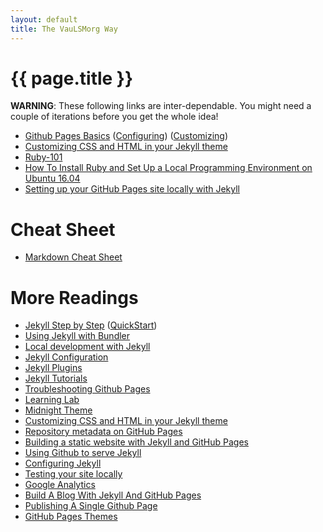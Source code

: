 ```yaml
---
layout: default
title: The VauLSMorg Way
---
```

# {{ page.title }}

**WARNING**: These following links are inter-dependable. 
You might need a couple of iterations before you get the whole idea!

* [Github Pages Basics](https://help.github.com/categories/github-pages-basics/)
  ([Configuring](https://help.github.com/articles/configuring-a-publishing-source-for-github-pages/))
  ([Customizing](https://help.github.com/categories/customizing-github-pages/))
* [Customizing CSS and HTML in your Jekyll theme](https://help.github.com/articles/customizing-css-and-html-in-your-jekyll-theme/)
* [Ruby-101](https://jekyllrb.com/docs/ruby-101/)
* [How To Install Ruby and Set Up a Local Programming Environment on Ubuntu 16.04](https://www.digitalocean.com/community/tutorials/how-to-install-ruby-and-set-up-a-local-programming-environment-on-ubuntu-16-04)
* [Setting up your GitHub Pages site locally with Jekyll](https://help.github.com/articles/setting-up-your-github-pages-site-locally-with-jekyll/)

# Cheat Sheet
* [Markdown Cheat Sheet](http://nestacms.com/docs/creating-content/markdown-cheat-sheet)

# More Readings
* [Jekyll Step by Step](https://jekyllrb.com/docs/step-by-step/01-setup/)
  ([QuickStart](https://jekyllrb.com/docs/))
* [Using Jekyll with Bundler](https://jekyllrb.com/tutorials/using-jekyll-with-bundler/)
* [Local development with Jekyll](https://github.community/t5/Support-Protips/Getting-started-with-GitHub-Pages-Part-3-Local-development-with/ba-p/2292)
* [Jekyll Configuration](https://jekyllrb.com/docs/configuration/)
* [Jekyll Plugins](https://help.github.com/articles/configuring-jekyll-plugins/)
* [Jekyll Tutorials](https://lab.github.com/)
* [Troubleshooting Github Pages](https://help.github.com/articles/troubleshooting-github-pages-builds/)
* [Learning Lab](https://lab.github.com/)
* [Midnight Theme](https://github.com/pages-themes/midnight)
* [Customizing CSS and HTML in your Jekyll theme](https://help.github.com/articles/customizing-css-and-html-in-your-jekyll-theme/)
* [Repository metadata on GitHub Pages](https://help.github.com/articles/repository-metadata-on-github-pages/)
* [Building a static website with Jekyll and GitHub Pages](https://programminghistorian.org/en/lessons/building-static-sites-with-jekyll-github-pages)
* [Using Github to serve Jekyll](https://www.sylvaindurand.org/using-github-to-serve-jekyll/)
* [Configuring Jekyll](https://help.github.com/articles/configuring-jekyll/)
* [Testing your site locally](http://kbroman.org/simple_site/pages/local_test.html)
* [Google Analytics](https://analytics.google.com/)
* [Build A Blog With Jekyll And GitHub Pages](https://www.smashingmagazine.com/2014/08/build-blog-jekyll-github-pages/)
* [Publishing A Single Github Page](https://github.community/t5/Support-Protips/Getting-started-with-GitHub-Pages-Part-1-Publishing-a-single/ba-p/237)
* [GitHub Pages Themes](https://github.community/t5/Support-Protips/Getting-started-with-GitHub-Pages-Part-2-Using-an-official/ba-p/2030)
